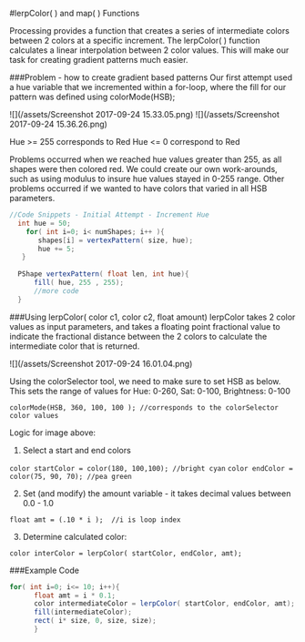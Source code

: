 #lerpColor( ) and map( ) Functions

Processing provides a function that creates a series of intermediate colors between 2 colors at a specific increment.  The lerpColor( ) function calculates a linear interpolation between 2 color values.  This will make our task for creating gradient patterns much easier.  

###Problem - how to create gradient based patterns 
Our first attempt used a hue variable that we incremented within a for-loop, where the fill for our pattern was defined using colorMode(HSB);

![](/assets/Screenshot 2017-09-24 15.33.05.png)
![](/assets/Screenshot 2017-09-24 15.36.26.png)

Hue >= 255  corresponds to Red
Hue <= 0    correspond to Red
    
Problems occurred when we reached hue values greater than 255, as all shapes were then colored red.  We could create our own work-arounds, such as using modulus to insure hue values stayed in 0-255 range.  Other problems occurred if we wanted to have colors that varied in all HSB parameters.     

```java
//Code Snippets - Initial Attempt - Increment Hue
  int hue = 50;
    for( int i=0; i< numShapes; i++ ){
       shapes[i] = vertexPattern( size, hue);
       hue += 5;
   }
  
  PShape vertexPattern( float len, int hue){
      fill( hue, 255 , 255);
      //more code
  }
```

###Using lerpColor( color c1, color c2, float amount) 
lerpColor takes 2 color values as input parameters, and takes a floating point fractional value to indicate the fractional distance between the 2 colors to calculate the intermediate color that is returned.

![](/assets/Screenshot 2017-09-24 16.01.04.png)

Using the colorSelector tool, we need to make sure to set HSB as below. This sets the range of values for Hue: 0-260, Sat: 0-100, Brightness: 0-100

`colorMode(HSB, 360, 100, 100 ); //corresponds to the colorSelector color values`

Logic for image above:  

1. Select a start and end colors
     
  `color startColor = color(180, 100,100); //bright cyan`
  `color endColor = color(75, 90, 70); //pea green`
  
2. Set (and modify) the amount variable - it takes decimal values between 0.0 - 1.0
 
 `float amt = (.10 * i );  //i is loop index `
 
3.  Determine calculated color:
  
  `color interColor = lerpColor( startColor, endColor, amt);`
  
###Example Code

```java
for( int i=0; i<= 10; i++){
      float amt = i * 0.1;
      color intermediateColor = lerpColor( startColor, endColor, amt);
      fill(intermediateColor);
      rect( i* size, 0, size, size);
      }
```


  
  
  


